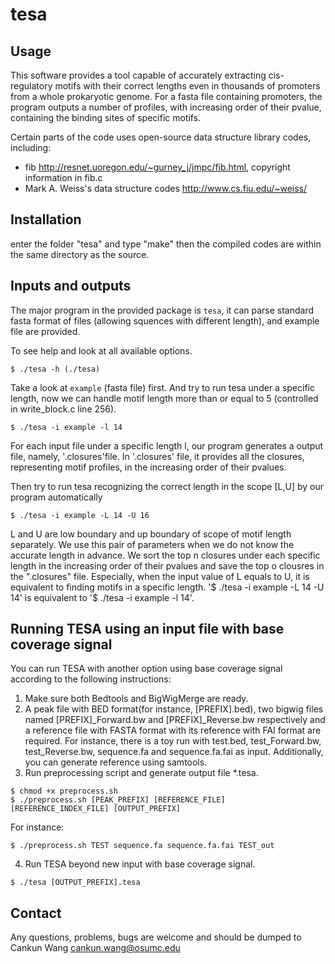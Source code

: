 # tesa


## Usage

This software provides a tool capable of accurately extracting cis-regulatory motifs with their correct lengths even in thousands of promoters from a whole prokaryotic genome. For a fasta file containing promoters, the program outputs a number of profiles, with increasing order of their pvalue, containing the binding sites of specific motifs.

Certain parts of the code uses open-source data structure library codes, including:
- fib <http://resnet.uoregon.edu/~gurney_j/jmpc/fib.html>, copyright information in fib.c
- Mark A. Weiss's data structure codes <http://www.cs.fiu.edu/~weiss/>


## Installation

enter the folder "tesa" and type "make" then the compiled codes are within the same directory as the source.

## Inputs and outputs

The major program in the provided package is `tesa`, it can parse standard fasta format of files (allowing squences with different length), and example file are provided. 

To see help and look at all available options.

```console
$ ./tesa -h (./tesa)
```

Take a look at `example` (fasta file) first. And try to run tesa under a specific length, now we can handle motif length more than or equal to 5 (controlled in write_block.c line 256).

```console
$ ./tesa -i example -l 14
```

For each input file under a specific length l, our program generates a output file, namely, '.closures'file. In '.closures' file, it provides all the closures, representing motif profiles, in the increasing order of their pvalues.

Then try to run tesa recognizing the correct length in the scope [L,U] by our program automatically

```console
$ ./tesa -i example -L 14 -U 16
```

L and U are low boundary and up boundary of scope of motif length separately. We use this pair of parameters when we do not know the accurate length in advance. We sort the top n closures under each specific length in the increasing order of their pvalues and save the top o clousres in the ".closures" file. Especially, when the input value of L equals to U, it is equivalent to finding motifs in a specific length. '$ ./tesa -i example -L 14 -U 14' is equivalent to '$ ./tesa -i example -l 14'.

## Running TESA using an input file with base coverage signal

You can run TESA with another option using base coverage signal according to the following instructions:
 
1. Make sure both Bedtools and BigWigMerge are ready.
2. A peak file with BED format(for instance, [PREFIX].bed), two bigwig files named [PREFIX]_Forward.bw and [PREFIX]_Reverse.bw respectively and a reference file with FASTA format with its reference with FAI format are required. For instance, there is a toy run with test.bed, test_Forward.bw, test_Reverse.bw, sequence.fa and sequence.fa.fai as input. Additionally, you can generate reference using samtools.
3. Run preprocessing script and generate output file *.tesa.
```console
$ chmod +x preprocess.sh
$ ./preprocess.sh [PEAK_PREFIX] [REFERENCE_FILE] [REFERENCE_INDEX_FILE] [OUTPUT_PREFIX]
```
For instance:
```console
$ ./preprocess.sh TEST sequence.fa sequence.fa.fai TEST_out
```   
4. Run TESA beyond new input with base coverage signal.
```console
$ ./tesa [OUTPUT_PREFIX].tesa
```

## Contact

Any questions, problems, bugs are welcome and should be dumped to
Cankun Wang <cankun.wang@osumc.edu>

